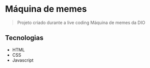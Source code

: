 # Máquina de memes

> Projeto criado durante a live coding Máquina de memes da DIO

## Tecnologias

- HTML
- CSS
- Javascript
